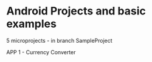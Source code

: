 # Android Projects and basic examples

5 microprojects - in branch SampleProject

APP 1 - Currency Converter

